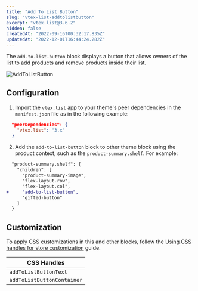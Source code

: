 ```yaml
---
title: "Add To List Button"
slug: "vtex-list-addtolistbutton"
excerpt: "vtex.list@3.6.2"
hidden: false
createdAt: "2022-09-16T00:32:17.835Z"
updatedAt: "2022-12-01T16:44:24.282Z"
---
```

The `add-to-list-button` block displays a button that allows owners of the list to add products and remove products inside their list.

![AddToListButton](https://raw.githubusercontent.com/vtexdocs/dev-portal-content/main/images/vtex-list-addtolistbutton-0.gif)

## Configuration

1. Import the `vtex.list` app to your theme's peer dependencies in the `manifest.json` file as in the following example:

```json
  "peerDependencies": {
    "vtex.list": "3.x"
  }
```

2. Add the `add-to-list-button` block to other theme block using the product context, such as the `product-summary.shelf`. For example:

```diff
  "product-summary.shelf": {
    "children": [
      "product-summary-image",
      "flex-layout.row",
      "flex-layout.col",
+     "add-to-list-button",
      "gifted-button"
    ]
  }
```

## Customization

To apply CSS customizations in this and other blocks, follow the [Using CSS handles for store customization](https://developers.vtex.com/vtex-developer-docs/docs/vtex-io-documentation-using-css-handles-for-store-customization) guide.

| CSS Handles                |
| -------------------------- |
| `addToListButtonText`      |
| `addToListButtonContainer` |